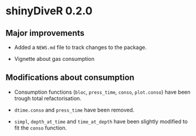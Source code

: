 # shinyDiveR 0.2.0

## Major improvements

* Added a `NEWS.md` file to track changes to the package.

* Vignette about gas consumption

## Modifications about consumption

* Consumption functions (`bloc`, `press_time`, `conso`, `plot.conso`) have been trough total refactorisation. 

* `dtime.conso` and `press_time` have been removed. 

* `simpl`, `depth_at_time` and `time_at_depth` have been slightly modified to fit the `conso` function.

